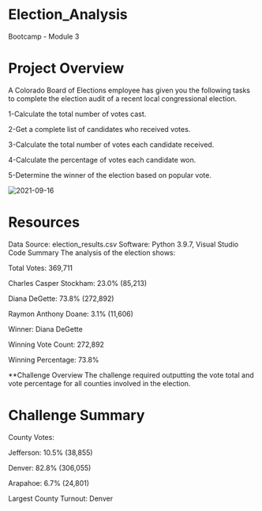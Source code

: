 # Election_Analysis
Bootcamp - Module 3

# Project Overview
A Colorado Board of Elections employee has given you the following tasks to complete the election audit of a recent local congressional election.

1-Calculate the total number of votes cast.

2-Get a complete list of candidates who received votes.

3-Calculate the total number of votes each candidate received.

4-Calculate the percentage of votes each candidate won.

5-Determine the winner of the election based on popular vote.

![2021-09-16](https://user-images.githubusercontent.com/87731897/133894494-f9ae6d9f-b77d-49cb-ba81-bd79a32c60c7.png)

# Resources
Data Source: election_results.csv
Software: Python 3.9.7, Visual Studio Code
Summary
The analysis of the election shows:

Total Votes: 369,711

Charles Casper Stockham: 23.0% (85,213)

Diana DeGette: 73.8% (272,892)

Raymon Anthony Doane: 3.1% (11,606)

Winner: Diana DeGette

Winning Vote Count: 272,892

Winning Percentage: 73.8%

**Challenge Overview
The challenge required outputting the vote total and vote percentage for all counties involved in the election.

# Challenge Summary

County Votes:

Jefferson: 10.5% (38,855)

Denver: 82.8% (306,055)

Arapahoe: 6.7% (24,801)

Largest County Turnout: Denver
